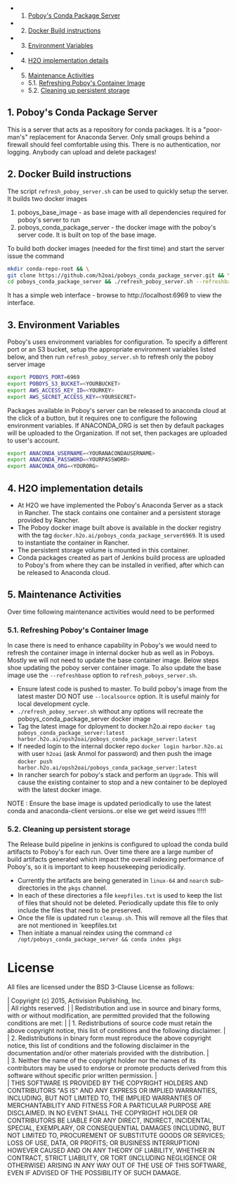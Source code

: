<!-- vscode-markdown-toc -->
* 1. [Poboy's Conda Package Server](#PoboysCondaPackageServer)
* 2. [Docker Build instructions](#DockerBuildinstructions)
* 3. [Environment Variables](#EnvironmentVariables)
* 4. [H2O implementation details](#H2Oimplementationdetails)
* 5. [Maintenance Activities](#MaintenanceActivities)
	* 5.1. [Refreshing Poboy's Container Image](#RefreshingPoboysContainerImage)
	* 5.2. [Cleaning up persistent storage](#Cleaninguppersistentstorage)

<!-- vscode-markdown-toc-config
	numbering=true
	autoSave=true
	/vscode-markdown-toc-config -->
<!-- /vscode-markdown-toc -->

##  1. <a name='PoboysCondaPackageServer'></a>Poboy's Conda Package Server

This is a server that acts as a repository for conda packages.  It is a "poor-man's" replacement for Anaconda Server.  Only small groups behind a firewall should feel comfortable using this. There is no authentication, nor logging.  Anybody can upload and delete packages!

##  2. <a name='DockerBuildinstructions'></a>Docker Build instructions

The script ``refresh_poboy_server.sh`` can be used to quickly setup the server. It builds two docker images

1. poboys_base_image - as base image with all dependencies required for poboy's server to run
2. poboys_conda_package_server - the docker image with the poboy's server code. It is built on top of the base image.

To build both docker images (needed for the first time) and start the server issue the command

```bash
mkdir conda-repo-root && \
git clone https://github.com/h2oai/poboys_conda_package_server.git && \
cd poboys_conda_package_server && ./refresh_poboy_server.sh --refreshbase
```

It has a simple web interface - browse to http://localhost:6969 to view the interface. 

##  3. <a name='EnvironmentVariables'></a>Environment Variables

Poboy's uses environment variables for configuration. To specify a different port or an S3 bucket, setup the appropriate environment variables listed below, and then run ``refresh_poboy_server.sh`` to refresh only the poboy server image

```bash
export POBOYS_PORT=6969
export POBOYS_S3_BUCKET=<YOURBUCKET>
export AWS_ACCESS_KEY_ID=<YOURKEY>
export AWS_SECRET_ACCESS_KEY=<YOURSECRET>
```

Packages available in Poboy's server can be released to anaconda cloud at the click of a button, but it requires one to configure the following environment variables. If ANACONDA_ORG is set then by default packages will be uploaded to the Organization. If not set, then packages are uploaded to user's account.

```bash
export ANACONDA_USERNAME=<YOURANACONDAUSERNAME>
export ANACONDA_PASSWORD=<YOURPASSWORD>
export ANACONDA_ORG=<YOURORG>
```

##  4. <a name='H2Oimplementationdetails'></a>H2O implementation details

* At H2O we have implemented the Poboy's Anaconda Server as a stack in Rancher. The stack contains one container and a persistent storage provided by Rancher. 
* The Poboy docker image built above is available in the docker registry with the tag `docker.h2o.ai/poboys_conda_package_server6969`. It is used to instantiate the container in Rancher. 
* The persistent storage volume is mounted in this container. 
* Conda packages created as part of Jenkins build process are uploaded to Poboy's from where they can be installed in verified, after which can be released to Anaconda cloud.

##  5. <a name='MaintenanceActivities'></a>Maintenance Activities

Over time following maintenance activities would need to be performed

###  5.1. <a name='RefreshingPoboysContainerImage'></a>Refreshing Poboy's Container Image

In case there is need to enhance capability in Poboy's we would need to refresh the container image in internal docker hub as well as in Poboys. Mostly we will not need to update the base container image. Below steps shoe updating the poboy server container image. To also update the base image use the `--refreshbase` option to `refresh_poboys_server.sh`.

* Ensure latest code is pushed to master. To build poboy's image from the latest  master DO NOT use `--localsource` option. It is useful mainly for local development cycle.
* `./refresh_poboy_server.sh` without any options will recreate the poboys_conda_package_server docker image
* Tag the latest image for dployment to docker.h2o.ai repo `docker tag poboys_conda_package_server:latest harbor.h2o.ai/opsh2oai/poboys_conda_package_server:latest`
* If needed login to the internal docker repo `docker login harbor.h2o.ai` with user `h2oai` (ask Anmol for password) and then push the image `docker push harbor.h2o.ai/opsh2oai/poboys_conda_package_server:latest`
* In rancher search for poboy's stack and perform an `Upgrade`. This will cause the existing container to stop and a new container to be deployed with the latest docker image.

NOTE : Ensure the base image is updated periodically to use the latest conda and anaconda-client versions..or else we get weird issues !!!!! 

###  5.2. <a name='Cleaninguppersistentstorage'></a>Cleaning up persistent storage

The Release build pipeline in jenkins is configured to upload the conda build artifacts to Poboy's for each run. Over time there are a large number of build artifacts generated which impact the overall indexing performance of Poboy's, so it is important to keep housekeeping periodically.

- Currently the artifacts are being generated in `linux-64` and `noarch` sub-directories in the `pkgs` channel.
- In each of these directories a file `keepfiles.txt` is used to keep the list of files that should not be deleted. Periodically update this file to only include the files that need to be preserved.
- Once the file is updated run `cleanup.sh`. This will remove all the files that are not mentioned in `keepfiles.txt
- Then initiate a manual reindex using the command `cd /opt/poboys_conda_package_server && conda index pkgs` 




License
=======

All files are licensed under the BSD 3-Clause License as follows:
 
| Copyright (c) 2015, Activision Publishing, Inc.  
| All rights reserved.
| 
| Redistribution and use in source and binary forms, with or without modification, are permitted provided that the following conditions are met:
| 
| 1. Redistributions of source code must retain the above copyright notice, this list of conditions and the following disclaimer.
|  
| 2. Redistributions in binary form must reproduce the above copyright notice, this list of conditions and the following disclaimer in the documentation and/or other materials provided with the distribution.
|  
| 3. Neither the name of the copyright holder nor the names of its contributors may be used to endorse or promote products derived from this software without specific prior written permission.
|  
| THIS SOFTWARE IS PROVIDED BY THE COPYRIGHT HOLDERS AND CONTRIBUTORS "AS IS" AND ANY EXPRESS OR IMPLIED WARRANTIES, INCLUDING, BUT NOT LIMITED TO, THE IMPLIED WARRANTIES OF MERCHANTABILITY AND FITNESS FOR A PARTICULAR PURPOSE ARE DISCLAIMED. IN NO EVENT SHALL THE COPYRIGHT HOLDER OR CONTRIBUTORS BE LIABLE FOR ANY DIRECT, INDIRECT, INCIDENTAL, SPECIAL, EXEMPLARY, OR CONSEQUENTIAL DAMAGES (INCLUDING, BUT NOT LIMITED TO, PROCUREMENT OF SUBSTITUTE GOODS OR SERVICES; LOSS OF USE, DATA, OR PROFITS; OR BUSINESS INTERRUPTION) HOWEVER CAUSED AND ON ANY THEORY OF LIABILITY, WHETHER IN CONTRACT, STRICT LIABILITY, OR TORT (INCLUDING NEGLIGENCE OR OTHERWISE) ARISING IN ANY WAY OUT OF THE USE OF THIS SOFTWARE, EVEN IF ADVISED OF THE POSSIBILITY OF SUCH DAMAGE.

